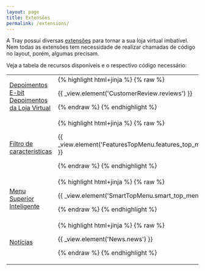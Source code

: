 ```yaml
---
layout: page
title: Extensões
permalink: /extensions/
---
```


A Tray possui diversas [extensões](http://wiki.tray.com.br/secao/tray-commerce/extensoes/) para tornar a sua loja virtual imbatível. Nem todas as extensões tem necessidade de realizar chamadas de código no layout, porém, algumas precisam.

Veja a tabela de recursos disponíveis e o respectivo código necessário:

<table>
    <tr>
        <td>
            <a href="http://wiki.tray.com.br/documentacao/depoimentos-e-bit/">Depoimentos E-bit</a><br>
            <a href="http://wiki.tray.com.br/documentacao/depoimentos-da-loja-virtual/">Depoimentos da Loja Virtual</a>
        </td>
        <td>
{% highlight html+jinja %}
{% raw %}

{{ _view.element('CustomerReview.reviews') }}

{% endraw %}
{% endhighlight %}
        </td>
    </tr>
    <tr>
        <td>
            <a href="http://wiki.tray.com.br/documentacao/filtro-de-caracteristicas-de-produto/">Filtro de características</a>
        </td>
        <td>
{% highlight html+jinja %}
{% raw %}

{{ _view.element('FeaturesTopMenu.features_top_menu') }}

{% endraw %}
{% endhighlight %}
        </td>
    </tr>
    <tr>
        <td>
            <a href="http://wiki.tray.com.br/documentacao/menu-superior-inteligente-2/">Menu Superior Inteligente</a>
        </td>
        <td>
{% highlight html+jinja %}
{% raw %}

{{ _view.element('SmartTopMenu.smart_top_menu') }}

{% endraw %}
{% endhighlight %}
        </td>
    </tr>
    <tr>
        <td>
            <a href="http://wiki.tray.com.br/documentacao/sistema-de-noticias/">Notícias</a>
        </td>
        <td>
{% highlight html+jinja %}
{% raw %}

{{ _view.element('News.news') }}

{% endraw %}
{% endhighlight %}
        </td>
    </tr>
</table>
